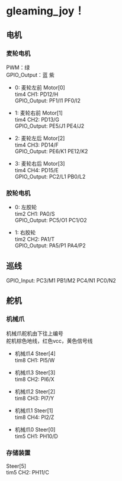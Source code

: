 # gleaming_joy！
## 电机

### 麦轮电机
PWM：绿  
GPIO_Output：蓝 紫
- 0: 麦轮左前 Motor[0]    
tim4 CH1: PD12/H  
GPIO_Output: PF1/I1  PF0/I2  

- 1: 麦轮右前 Motor[1]  
tim4 CH2: PD13/G  
GPIO_Output: PE5/J1  PE4/J2 

- 2: 麦轮左后 Motor[2]  
tim4 CH3: PD14/F  
GPIO_Output: PE6/K1  PE12/K2  

- 3: 麦轮右后 Motor[3]  
tim4 CH4: PD15/E  
GPIO_Output: PC2/L1  PB0/L2    

### 胶轮电机  
- 0: 左胶轮  
tim2 CH1: PA0/S  
GPIO_Output: PC5/O1  PC1/O2  

- 1: 右胶轮  
tim2 CH2: PA1/T  
GPIO_Output: PA5/P1  PA4/P2  

## 巡线  

GPIO_Input: PC3/M1  PB1/M2  PC4/N1  PC0/N2  

## 舵机

### 机械爪
机械爪舵机由下往上编号  
舵机棕色地线，红色vcc，黄色信号线   
- 机械爪4 Steer[4]  
tim8 CH1: PI5/W  

- 机械爪3 Steer[3]  
tim8 CH2: PI6/X  

- 机械爪2 Steer[2]  
tim8 CH3: PI7/Y  

- 机械爪1 Steer[1]  
tim8 CH4: PI2/Z  

- 机械爪0 Steer[0]  
tim5 CH1: PH10/D

### 存储装置
Steer[5]    
tim5 CH2: PH11/C